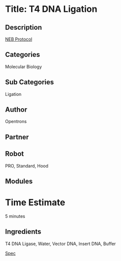 # Title:  T4 DNA Ligation

## Description
[NEB Protocol](https://www.neb.com/protocols/1/01/01/dna-ligation-with-t4-dna-ligase-m0202)

## Categories
Molecular Biology

## Sub Categories
Ligation

## Author
Opentrons

## Partner

## Robot
PRO, Standard, Hood

## Modules

# Time Estimate
5 minutes

## Ingredients
T4 DNA Ligase, Water, Vector DNA, Insert DNA, Buffer



[Spec](https://docs.google.com/document/d/1QKEPJPrAzkeyUNg9XFPBdTtCRO4bVUAkNaUwUuvGrSE/edit)